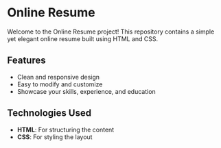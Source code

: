 # Online Resume

Welcome to the Online Resume project! This repository contains a simple yet elegant online resume built using HTML and CSS.

## Features
- Clean and responsive design
- Easy to modify and customize
- Showcase your skills, experience, and education

## Technologies Used
- **HTML**: For structuring the content
- **CSS**: For styling the layout

